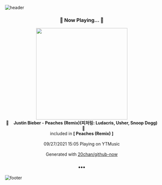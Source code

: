 ![header](https://capsule-render.vercel.app/api?type=wave&height=170&section=header&text=Hi.%20I'm%20SHIFT&fontColor=090707&fontAlignX=45&fontAlignY=65&fontSize=100)

<h3 align="center">🎵 Now Playing... 🎵</h3>
<p align="center">
  <a href="https://music.youtube.com/watch?v=PuWywsfdaT4">
    <img width="300" src="https://lh3.googleusercontent.com/1vHe5W_BsD0kgJG9ct0HZPghhtFgMoue3nsjlT4QY3R9JHykeuoDA9l3SGIQ8DmFztj2uYBGGNVTfoQx">
  </a>
  <br>
  🎵&nbsp&nbsp&nbsp <b>Justin Bieber - Peaches (Remix)(피처링: Ludacris, Usher, Snoop Dogg)</b> &nbsp&nbsp&nbsp🎵
  <br>
  included in <b>[ Peaches (Remix) ]</b>
  
  <br />
  <br />
  09/27/2021 15:05 Playing on YTMusic
  <br />
  <br />
  Generated with <a href="https://github.com/20chan/github-now">20chan/github-now</a>
</p>

<h3 align="center">•••</h3>

![footer](https://capsule-render.vercel.app/api?type=wave&height=150&section=footer)

